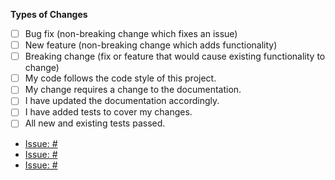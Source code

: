 **Types of Changes**

<!-- What types of changes does your code introduce? Put an `x` in all the boxes that apply: -->
- [ ] Bug fix (non-breaking change which fixes an issue)
- [ ] New feature (non-breaking change which adds functionality)
- [ ] Breaking change (fix or feature that would cause existing functionality to change)
- [ ] My code follows the code style of this project.
- [ ] My change requires a change to the documentation.
- [ ] I have updated the documentation accordingly.
- [ ] I have added tests to cover my changes.
- [ ] All new and existing tests passed.

<!-- **Issue(s) Addressed** -->

- [Issue: # ](www.github.com/moontreeapp/raven_back/issues/???)
- [Issue: # ](www.github.com/moontreeapp/raven_back/issues/???)
- [Issue: # ](www.github.com/moontreeapp/raven_back/issues/???)
